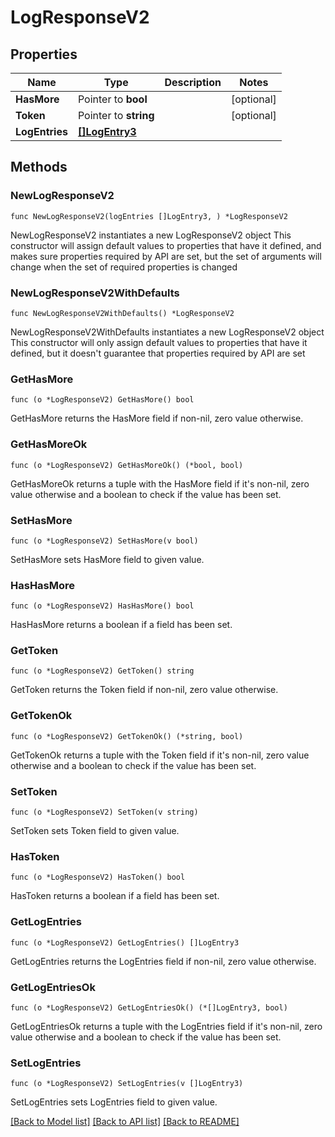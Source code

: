# LogResponseV2

## Properties

Name | Type | Description | Notes
------------ | ------------- | ------------- | -------------
**HasMore** | Pointer to **bool** |  | [optional] 
**Token** | Pointer to **string** |  | [optional] 
**LogEntries** | [**[]LogEntry3**](LogEntry3.md) |  | 

## Methods

### NewLogResponseV2

`func NewLogResponseV2(logEntries []LogEntry3, ) *LogResponseV2`

NewLogResponseV2 instantiates a new LogResponseV2 object
This constructor will assign default values to properties that have it defined,
and makes sure properties required by API are set, but the set of arguments
will change when the set of required properties is changed

### NewLogResponseV2WithDefaults

`func NewLogResponseV2WithDefaults() *LogResponseV2`

NewLogResponseV2WithDefaults instantiates a new LogResponseV2 object
This constructor will only assign default values to properties that have it defined,
but it doesn't guarantee that properties required by API are set

### GetHasMore

`func (o *LogResponseV2) GetHasMore() bool`

GetHasMore returns the HasMore field if non-nil, zero value otherwise.

### GetHasMoreOk

`func (o *LogResponseV2) GetHasMoreOk() (*bool, bool)`

GetHasMoreOk returns a tuple with the HasMore field if it's non-nil, zero value otherwise
and a boolean to check if the value has been set.

### SetHasMore

`func (o *LogResponseV2) SetHasMore(v bool)`

SetHasMore sets HasMore field to given value.

### HasHasMore

`func (o *LogResponseV2) HasHasMore() bool`

HasHasMore returns a boolean if a field has been set.

### GetToken

`func (o *LogResponseV2) GetToken() string`

GetToken returns the Token field if non-nil, zero value otherwise.

### GetTokenOk

`func (o *LogResponseV2) GetTokenOk() (*string, bool)`

GetTokenOk returns a tuple with the Token field if it's non-nil, zero value otherwise
and a boolean to check if the value has been set.

### SetToken

`func (o *LogResponseV2) SetToken(v string)`

SetToken sets Token field to given value.

### HasToken

`func (o *LogResponseV2) HasToken() bool`

HasToken returns a boolean if a field has been set.

### GetLogEntries

`func (o *LogResponseV2) GetLogEntries() []LogEntry3`

GetLogEntries returns the LogEntries field if non-nil, zero value otherwise.

### GetLogEntriesOk

`func (o *LogResponseV2) GetLogEntriesOk() (*[]LogEntry3, bool)`

GetLogEntriesOk returns a tuple with the LogEntries field if it's non-nil, zero value otherwise
and a boolean to check if the value has been set.

### SetLogEntries

`func (o *LogResponseV2) SetLogEntries(v []LogEntry3)`

SetLogEntries sets LogEntries field to given value.



[[Back to Model list]](../README.md#documentation-for-models) [[Back to API list]](../README.md#documentation-for-api-endpoints) [[Back to README]](../README.md)


